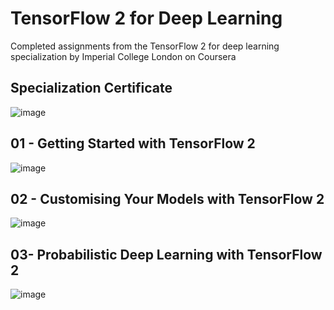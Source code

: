 # TensorFlow 2 for Deep Learning
Completed assignments from the TensorFlow 2 for deep learning specialization by Imperial College London on Coursera

## Specialization Certificate
![image](https://user-images.githubusercontent.com/94609839/192154112-3e709399-3f5b-481b-b3de-e44f288ccac5.png)

## 01 - Getting Started with TensorFlow 2
![image](https://user-images.githubusercontent.com/94609839/188498337-d77de03d-1d64-4dac-bea9-5ccf80887357.png)

## 02 - Customising Your Models with TensorFlow 2
![image](https://user-images.githubusercontent.com/94609839/192094615-7b2dac39-ba47-4eaf-9416-50d8b67f06d3.png)

## 03- Probabilistic Deep Learning with TensorFlow 2
![image](https://user-images.githubusercontent.com/94609839/192154081-a78ced94-fe37-4e1a-92ba-725e89c9e3ba.png)
